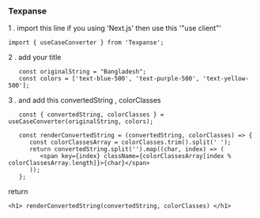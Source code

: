 ### Texpanse


1 . import this line 
if you using 'Next.js' then use this '"use client"'
```
import { useCaseConverter } from 'Texpanse';
```
2 . add your title
```
   const originalString = "Bangladesh";
   const colors = ['text-blue-500', 'text-purple-500', 'text-yellow-500'];
```
3 . and add this convertedString , colorClasses
```
   const { convertedString, colorClasses } = useCaseConverter(originalString, colors);

   const renderConvertedString = (convertedString, colorClasses) => {
      const colorClassesArray = colorClasses.trim().split(' ');
      return convertedString.split('').map((char, index) => (
         <span key={index} className={colorClassesArray[index % colorClassesArray.length]}>{char}</span>
      ));
   };
```
return 
```
<h1> renderConvertedString(convertedString, colorClasses) </h1>
```
